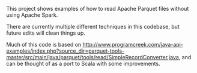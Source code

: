 This project shows examples of how to read Apache Parquet files without using Apache Spark.

There are currently multiple different techniques in this codebase, but future edits will clean things up.

Much of this code is based on http://www.programcreek.com/java-api-examples/index.php?source_dir=parquet-tools-master/src/main/java/parquet/tools/read/SimpleRecordConverter.java, and can be thought of as a port to Scala with some improvements.
